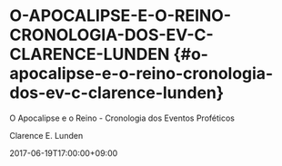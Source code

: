 # O-APOCALIPSE-E-O-REINO-CRONOLOGIA-DOS-EV-C-CLARENCE-LUNDEN {#o-apocalipse-e-o-reino-cronologia-dos-ev-c-clarence-lunden}

O Apocalipse e o Reino - Cronologia dos Eventos Proféticos

Clarence E. Lunden

2017-06-19T17:00:00+09:00